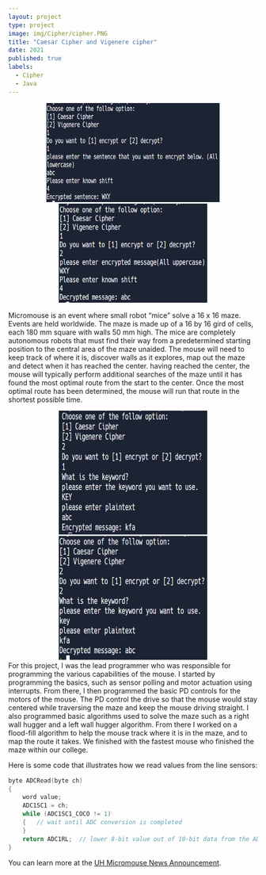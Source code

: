 ```yaml
---
layout: project
type: project
image: img/Cipher/cipher.PNG
title: "Caesar Cipher and Vigenere cipher"
date: 2021
published: true
labels:
  - Cipher
  - Java
---
```


<div align="center">
  <img width="350px" height="200px" src="../img/Cipher/ccipherEncode.PNG" class="img-thumbnail" >
  <img width="300px" height="200px" src="../img/Cipher/ccipherDecrypt.PNG" class="img-thumbnail" >
 
</div>

Micromouse is an event where small robot “mice” solve a 16 x 16 maze.  Events are held worldwide.  The maze is made up of a 16 by 16 gird of cells, each 180 mm square with walls 50 mm high.  The mice are completely autonomous robots that must find their way from a predetermined starting position to the central area of the maze unaided.  The mouse will need to keep track of where it is, discover walls as it explores, map out the maze and detect when it has reached the center.  having reached the center, the mouse will typically perform additional searches of the maze until it has found the most optimal route from the start to the center.  Once the most optimal route has been determined, the mouse will run that route in the shortest possible time.
<div align="center">
  <img width="300px" height="250px" src="../img/Cipher/vcipherEncode.PNG" class="img-thumbnail" >
  <img width="300px" height="250px" src="../img/Cipher/vcipherDecrypt.PNG" class="img-thumbnail" >
 
</div>
For this project, I was the lead programmer who was responsible for programming the various capabilities of the mouse.  I started by programming the basics, such as sensor polling and motor actuation using interrupts.  From there, I then programmed the basic PD controls for the motors of the mouse.  The PD control the drive so that the mouse would stay centered while traversing the maze and keep the mouse driving straight.  I also programmed basic algorithms used to solve the maze such as a right wall hugger and a left wall hugger algorithm.  From there I worked on a flood-fill algorithm to help the mouse track where it is in the maze, and to map the route it takes.  We finished with the fastest mouse who finished the maze within our college.

Here is some code that illustrates how we read values from the line sensors:

```cpp
byte ADCRead(byte ch)
{
    word value;
    ADC1SC1 = ch;
    while (ADC1SC1_COCO != 1)
    {   // wait until ADC conversion is completed   
    }
    return ADC1RL;  // lower 8-bit value out of 10-bit data from the ADC
}
```

You can learn more at the [UH Micromouse News Announcement](https://manoa.hawaii.edu/news/article.php?aId=2857).
